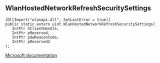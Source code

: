 ## WlanHostedNetworkRefreshSecuritySettings

```
[DllImport("wlanapi.dll", SetLastError = true)]
public static extern uint WlanHostedNetworkRefreshSecuritySettings(
   IntPtr hClientHandle,
   IntPtr pReserved,
   IntPtr pdwReasonCode,
   IntPtr pReserved2
);
```

[Microsoft documentation](https://docs.microsoft.com/en-us/windows/win32/api/wlanapi/nf-wlanapi-wlanhostednetworkrefreshsecuritysettings)
